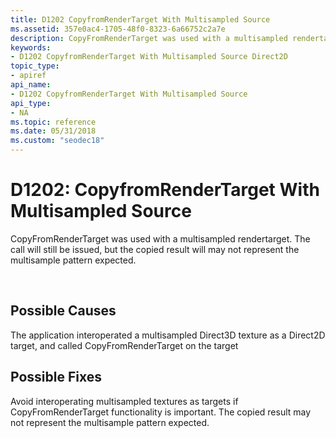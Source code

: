 ```yaml
---
title: D1202 CopyfromRenderTarget With Multisampled Source
ms.assetid: 357e0ac4-1705-48f0-8323-6a66752c2a7e
description: CopyFromRenderTarget was used with a multisampled rendertarget. The call will still be issued, but the copied result will may not represent the multisample pattern expected.
keywords:
- D1202 CopyfromRenderTarget With Multisampled Source Direct2D
topic_type:
- apiref
api_name:
- D1202 CopyfromRenderTarget With Multisampled Source
api_type:
- NA
ms.topic: reference
ms.date: 05/31/2018
ms.custom: "seodec18"
---
```


# D1202: CopyfromRenderTarget With Multisampled Source

CopyFromRenderTarget was used with a multisampled rendertarget. The call will still be issued, but the copied result will may not represent the multisample pattern expected.






 

## Possible Causes

The application interoperated a multisampled Direct3D texture as a Direct2D target, and called CopyFromRenderTarget on the target

## Possible Fixes

Avoid interoperating multisampled textures as targets if CopyFromRenderTarget functionality is important. The copied result may not represent the multisample pattern expected.

 

 




